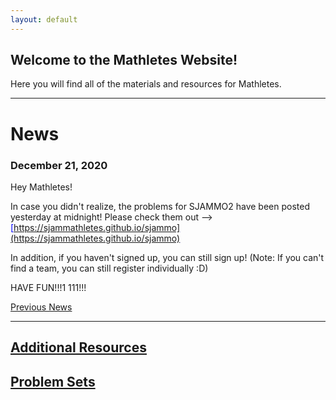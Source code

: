 ```yaml
---
layout: default
---
```


## Welcome to the Mathletes Website!

Here you will find all of the materials and resources for Mathletes.


---------------------------------------------------------------------------------


# News
### December 21, 2020
Hey Mathletes!

In case you didn't realize, the problems for SJAMMO2 have been posted yesterday at midnight! Please check them out --> <ins style="color:blue;">[https://sjammathletes.github.io/sjammo](https://sjammathletes.github.io/sjammo)</ins>

In addition, if you haven't signed up, you can still sign up! (Note: If you can't find a team, you can still register individually :D)

HAVE FUN!!!1
111!!!

[Previous News](news)

---------------------------------------------------------------------------------


## [Additional Resources](additional-resources)
## [Problem Sets](problem-sets)